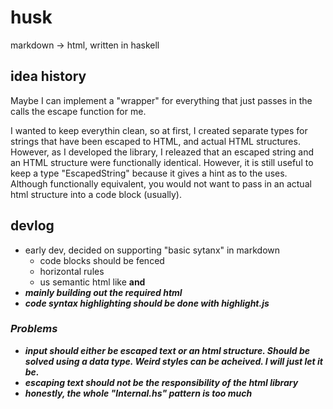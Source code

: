 # husk

markdown -> html, written in haskell

## idea history
Maybe I can implement a "wrapper" for everything that just passes in the calls the escape function for me. 

I wanted to keep everythin clean, so at first, I created separate types for strings that have been escaped to HTML, and actual HTML structures. 
However, as I developed the library, I releazed that an escaped string and an HTML structure were functionally identical. However, it is still useful to keep a type "EscapedString" because it gives a hint as to the uses. Although functionally equivalent, you would not want to pass in an actual html structure into a code block (usually). 

## devlog
- early dev, decided on supporting "basic sytanx" in markdown
  - code blocks should be fenced
  - horizontal rules
  - us semantic html like <strong> and <em>
- mainly building out the required html
- code syntax highlighting should be done with highlight.js

### Problems
- input should either be escaped text or an html structure. Should be solved using a data type. Weird styles can be acheived. I will just let it be.
- escaping text should not be the responsibility of the html library
- honestly, the whole "Internal.hs" pattern is too much